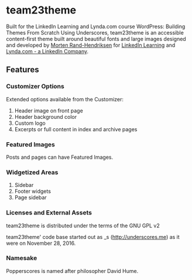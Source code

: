 # team23theme
Built for the LinkedIn Learning and Lynda.com course WordPress: Building Themes From Scratch Using Underscores, team23theme is an accessible content-first theme built around beautiful fonts and large images designed and developed by [Morten Rand-Hendriksen](http://mor10.com) for [LinkedIn Learning](https://www.linkedin.com/learning/instructors/725535) and [Lynda.com - a LinkedIn Company](https://lynda.com/mor10).
## Features

### Customizer Options
Extended options available from the Customizer:

1. Header image on front page
2. Header background color
3. Custom logo
4. Excerpts or full content in index and archive pages

### Featured Images
Posts and pages can have Featured Images.

### Widgetized Areas
1. Sidebar
2. Footer widgets
3. Page sidebar

### Licenses and External Assets
team23theme is distributed under the terms of the GNU GPL v2

team23theme' code base started out as _s (http://underscores.me) as it were on November 28, 2016.

### Namesake
Popperscores is named after philosopher David Hume.